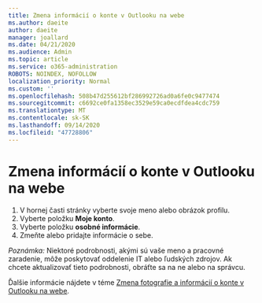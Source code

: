 ```yaml
---
title: Zmena informácií o konte v Outlooku na webe
ms.author: daeite
author: daeite
manager: joallard
ms.date: 04/21/2020
ms.audience: Admin
ms.topic: article
ms.service: o365-administration
ROBOTS: NOINDEX, NOFOLLOW
localization_priority: Normal
ms.custom: ''
ms.openlocfilehash: 508b47d255612bf286992726ad0a6fe0c9477474
ms.sourcegitcommit: c6692ce0fa1358ec3529e59ca0ecdfdea4cdc759
ms.translationtype: MT
ms.contentlocale: sk-SK
ms.lasthandoff: 09/14/2020
ms.locfileid: "47728806"
---
```

# <a name="change-account-information-in-outlook-on-the-web"></a>Zmena informácií o konte v Outlooku na webe

1. V hornej časti stránky vyberte svoje meno alebo obrázok profilu.
1. Vyberte položku **Moje konto**.
1. Vyberte položku **osobné informácie**.
1. Zmeňte alebo pridajte informácie o sebe.

*Poznámka:* Niektoré podrobnosti, akými sú vaše meno a pracovné zaradenie, môže poskytovať oddelenie IT alebo ľudských zdrojov. Ak chcete aktualizovať tieto podrobnosti, obráťte sa na ne alebo na správcu.

Ďalšie informácie nájdete v téme [Zmena fotografie a informácií o konte v Outlooku na webe](https://support.office.com/article/b2dbb289-851d-4bed-93c3-3e136f5659ec).